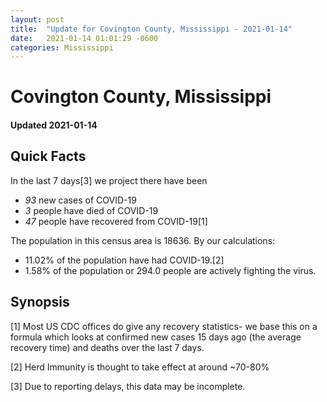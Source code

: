 ```yaml
---
layout: post
title:  "Update for Covington County, Mississippi - 2021-01-14"
date:   2021-01-14 01:01:29 -0600
categories: Mississippi
---
```


# Covington County, Mississippi
#### Updated 2021-01-14

## Quick Facts

In the last 7 days[3] we project there have been
- *93* new cases of COVID-19
- *3* people have died of COVID-19
- *47* people have recovered from COVID-19[1]

The population in this census area is 18636. By our calculations:
- 11.02% of the population have had COVID-19.[2]
- 1.58% of the population or 294.0 people are actively fighting the virus.

## Synopsis




[1] Most US CDC offices do give any recovery statistics- we base this on a formula which looks at confirmed new cases
15 days ago (the average recovery time) and deaths over the last 7 days.

[2] Herd Immunity is thought to take effect at around ~70-80%

[3] Due to reporting delays, this data may be incomplete.
 
    